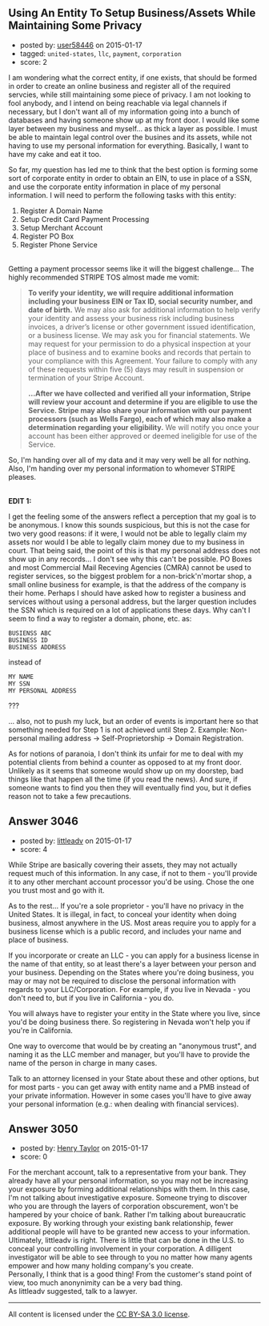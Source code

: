 ## Using An Entity To Setup Business/Assets While Maintaining Some Privacy

- posted by: [user58446](https://stackexchange.com/users/5342959/user58446) on 2015-01-17
- tagged: `united-states`, `llc`, `payment`, `corporation`
- score: 2

I am wondering what the correct entity, if one exists, that should be formed in order to create an online business and register all of the required servcies, while still maintaining some piece of privacy. I am not looking to fool anybody, and I intend on being reachable via legal channels if necessary, but I don't want all of my information going into a bunch of databases and having someone show up at my front door. I would like some layer between my business and myself... as thick a layer as possible. I must be able to maintain legal control over the busines and its assets, while not having to use my personal information for everything. Basically, I want to have my cake and eat it too.  

So far, my question has led me to think that the best option is forming some sort of corporate entity in order to obtain an EIN, to use in place of a SSN, and use the corporate entity information in place of my personal information. I will need to perform the following tasks with this entity:

1. Register A Domain Name
2. Setup Credit Card Payment Processing
3. Setup Merchant Account
4. Register PO Box
5. Register Phone Service


<br>Getting a payment processor seems like it will the biggest challenge... The highly recommended STRIPE TOS almost made me vomit:

> **To verify your identity, we will require additional information including your  business EIN or Tax ID, social security number, and
> date of birth.** We may also ask  for additional information to help
> verify your identity and assess your business risk  including business
> invoices, a driver’s license or other government issued 
> identification, or a business license. We may ask you for financial
> statements. We may request for your permission to do a physical
> inspection at your place of business and  to examine books and records
> that pertain to your compliance with this Agreement. Your  failure to
> comply with any of these requests within five (5) days may result in 
> suspension or termination of your Stripe Account.
> 
> **...After we have collected and verified all your information, Stripe will review your account and determine if you are eligible to use the
> Service. Stripe may also share  your information with our payment
> processors (such as Wells Fargo), each of which may  also make a
> determination regarding your eligibility.** We will notify you once
> your  account has been either approved or deemed ineligible for use of
> the Service.

So, I'm handing over all of my data and it may very well be all for nothing. Also, I'm handing over my personal information to whomever STRIPE pleases.
<br><br>

__EDIT 1:__

I get the feeling some of the answers reflect a perception that my goal is to be anonymous.  I know this sounds suspicious, but this is not the case for two very good reasons: if it were, I would not be able to legally claim my assets nor would I be able to legally claim money due to my business in court. That being said, the point of this is that my personal address does not show up in any records... I don't see why this can't be possible. PO Boxes and most Commercial Mail Receving Agencies (CMRA) cannot be used to register services, so the biggest problem for a non-brick'n'mortar shop, a small online business for example, is that the address of the company is their home. Perhaps I should have asked how to register a business and services without using a personal address, but the larger question includes the SSN which is required on a lot of applications these days. Why can't I seem to find a way to register a domain, phone, etc. as:

    BUSIENSS ABC
    BUSINESS ID
    BUSINESS ADDRESS

instead of

    MY NAME
    MY SSN
    MY PERSONAL ADDRESS

???

... also, not to push my luck, but an order of events is important here so that something needed for Step 1 is not achieved until Step 2. Example: Non-personal mailing address -> Self-Proprietorship -> Domain Registration.

As for notions of paranoia, I don't think its unfair for me to deal with my potential clients from behind a counter as opposed to at my front door. Unlikely as it seems that someone would show up on my doorstep, bad things like that happen all the time (if you read the news). And sure, if someone wants to find you then they will eventually find you, but it defies reason not to take a few precautions.


## Answer 3046

- posted by: [littleadv](https://stackexchange.com/users/307221/littleadv) on 2015-01-17
- score: 4

While Stripe are basically covering their assets, they may not actually request much of this information. In any case, if not to them - you'll provide it to any other merchant account processor you'd be using. Chose the one you trust most and go with it.

As to the rest... If you're a sole proprietor - you'll have no privacy in the United States. It is illegal, in fact, to conceal your identity when doing business, almost anywhere in the US. Most areas require you to apply for a business license which is a public record, and includes your name and place of business.

If you incorporate or create an LLC - you can apply for a business license in the name of that entity, so at least there's a layer between your person and your business. Depending on the States where you're doing business, you may or may not be required to disclose the personal information with regards to your LLC/Corporation. For example, if you live in Nevada - you don't need to, but if you live in California - you do.

You will always have to register your entity in the State where you live, since you'd be doing business there. So registering in Nevada won't help you if you're in California.

One way to overcome that would be by creating an "anonymous trust", and naming it as the LLC member and manager, but you'll have to provide the name of the person in charge in many cases.

Talk to an attorney licensed in your State about these and other options, but for most parts - you can get away with entity name and a PMB instead of your private information. However in some cases you'll have to give away your personal information (e.g.: when dealing with financial services).


## Answer 3050

- posted by: [Henry Taylor](https://stackexchange.com/users/1734959/henry-taylor) on 2015-01-17
- score: 0

For the merchant account, talk to a representative from your bank.  They already have all your personal information, so you may not be increasing your exposure by forming additional relationships with them.  In this case, I'm not talking about investigative exposure.  Someone trying to discover who you are through the layers of corporation obscurement, won't be hampered by your choice of bank.  Rather I'm talking about bureaucratic exposure.  By working through your existing bank relationship, fewer additional people will have to be granted new access to your information.
Ultimately, littleadv is right.  There is little that can be done in the U.S. to conceal your controlling involvement in your corporation.  A dilligent investigator will be able to see through to you no matter how many agents empower and how many holding company's you create.  
Personally, I think that is a good thing!  From the customer's stand point of view, too much anonynimity can be a very bad thing.  
As littleadv suggested, talk to a lawyer.



---

All content is licensed under the [CC BY-SA 3.0 license](https://creativecommons.org/licenses/by-sa/3.0/).
